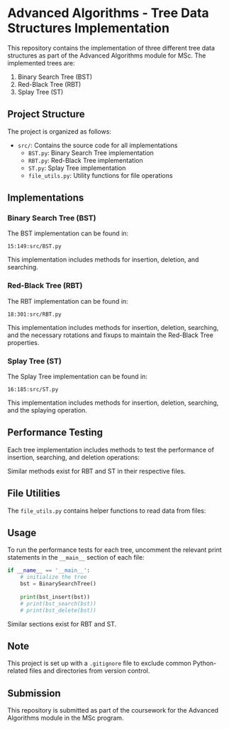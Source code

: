 # Advanced Algorithms - Tree Data Structures Implementation

This repository contains the implementation of three different tree data structures as part of the Advanced Algorithms module for MSc. The implemented trees are:

1. Binary Search Tree (BST)
2. Red-Black Tree (RBT)
3. Splay Tree (ST)

## Project Structure

The project is organized as follows:

- `src/`: Contains the source code for all implementations
  - `BST.py`: Binary Search Tree implementation
  - `RBT.py`: Red-Black Tree implementation
  - `ST.py`: Splay Tree implementation
  - `file_utils.py`: Utility functions for file operations

## Implementations

### Binary Search Tree (BST)

The BST implementation can be found in:

```15:149:src/BST.py```

This implementation includes methods for insertion, deletion, and searching.

### Red-Black Tree (RBT)

The RBT implementation can be found in:

```18:301:src/RBT.py```

This implementation includes methods for insertion, deletion, searching, and the necessary rotations and fixups to maintain the Red-Black Tree properties.

### Splay Tree (ST)

The Splay Tree implementation can be found in:

```16:185:src/ST.py```

This implementation includes methods for insertion, deletion, searching, and the splaying operation.

## Performance Testing

Each tree implementation includes methods to test the performance of insertion, searching, and deletion operations:

Similar methods exist for RBT and ST in their respective files.

## File Utilities

The `file_utils.py` contains helper functions to read data from files:

## Usage

To run the performance tests for each tree, uncomment the relevant print statements in the `__main__` section of each file:

```216:222:src/BST.py
if __name__ == '__main__':
    # initialize the tree
    bst = BinarySearchTree()
    
    print(bst_insert(bst))
    # print(bst_search(bst))
    # print(bst_delete(bst))
```

Similar sections exist for RBT and ST.

## Note

This project is set up with a `.gitignore` file to exclude common Python-related files and directories from version control.

## Submission

This repository is submitted as part of the coursework for the Advanced Algorithms module in the MSc program.
